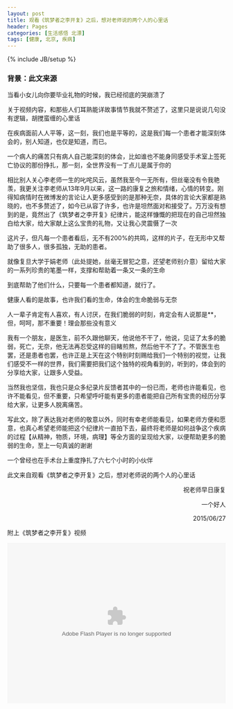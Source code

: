 ```yaml
---
layout: post
title: 观看《筑梦者之李开复》之后，想对老师说的两个人的心里话
header: Pages
categories: [生活感悟 北漂]
tags: [健康, 北京, 疾病]
---
```


{% include JB/setup %}

### 背景：此文来源

当看小女儿向你要毕业礼物的时候，我已经彻底的哭崩溃了

关于视频内容，和那些人们耳熟能详故事情节我就不赘述了，这里只是说说几句没有逻辑，胡搅蛮缠的心里话

在疾病面前人人平等，这一刻，我们也是平等的，这是我们每一个患者才能深刻体会的，别人知道，也仅是知道，而已。

一个病人的痛苦只有病人自己能深刻的体会，比如谁也不能身同感受手术室上签死亡协议的那份挣扎，那一刻，全世界没有一丁点儿是属于你的

相比别人关心李老师一生的叱咤风云，虽然我至今一无所有，但丝毫没有令我艳羡，我更关注李老师从13年9月以来，这一路的康复之旅和情绪，心情的转变。刚得知病情时在微博发的言论让人更多感受到的是那种无奈，具体的言论大家都是熟晓的，也不多赘述了，如今已从容了许多，也许是坦然面对和接受了。万万没有想到的是，竟然出了《筑梦者之李开复》纪律片，能这样慷慨的把现在的自己坦然独白给大家，给大家献上这么宝贵的礼物，又让我心灵震慑了一次

这片子，但凡每一个患者看后，无不有200%的共鸣，这样的片子，在无形中又帮助了很多人，很多孤独，无助的患者。

就像复旦大学于娟老师（此处提她，丝毫无冒犯之意，还望老师别介意）留给大家的一系列珍贵的笔墨一样，支撑和帮助着一条又一条的生命

到底帮助了他们什么，只要每一个患者都知道，就行了。

健康人看的是故事，也许我们看的生命，体会的生命脆弱与无奈

人一辈子肯定有人喜欢，有人讨厌，在我们脆弱的时刻，肯定会有人说那是**，但，呵呵，那不重要！理会那些没有意义

我有一个朋友，是医生，前不久跟他聊天，他说他不干了，他说，见证了太多的脆弱，死亡，无奈，他无法再忍受这样的目睹煎熬，然后他干不了了。不管医生也罢，还是患者也罢，也许正是上天在这个特别时刻赐给我们一个特别的视觉，让我们感受不一样的世界，我们需要把我们这个独特的视角看到的，听到的，体会到的分享给大家，让跟多人受益。

当然我也坚信，我也只是众多纪录片反馈者其中的一份已而，老师也许能看见，也许不能看见，但不重要，只希望呼吁能有更多的患者能把自己所有宝贵的经历分享给大家，让更多人脱离痛苦。

写此文，除了表达我对老师的敬意以外，同时有幸老师能看见，如果老师方便和愿意，也真心希望老师能把这个纪律片一直拍下去，最终将老师是如何战争这个疾病的过程【从精神，物质，环境，病理】等全方面的呈现给大家，以便帮助更多的脆弱的生命，至上一句真诚的谢谢

一个曾经也在手术台上重度挣扎了六七个小时的小伙伴

此文来自观看《筑梦者之李开复》之后，想对老师说的两个人的心里话
  <p style="text-align: right">     祝老师早日康复</p>
  <p style="text-align: right">       一个好人</p>
  <p style="text-align: right">    2015/06/27</p>

附上《筑梦者之李开复》视频
<div>
<object><param value="high" name="quality"><param value="true" name="allowFullScreen"><param value="playMovie=true&amp;auto=1&amp;adss=0" name="flashvars"><param value="transparent" name="wmode"><param value="http://player.video.qiyi.com/b45ea02054a6e429ac37204ecac2671d/0/0/v_19rrog1w98.swf-pid=0-ptype=0-albumId=202765601-tvId=376332000-cnId=3-autoplay=1-qitanId=0-isDrm=0-isPurchase=0-msrc=6_55_97" name="movie"><param name="allowScriptAccess" value="never"><embed wmode="transparent" pluginspage="http://www.macromedia.com/go/getflashplayer" src="http://player.video.qiyi.com/b45ea02054a6e429ac37204ecac2671d/0/0/v_19rrog1w98.swf-pid=0-ptype=0-albumId=202765601-tvId=376332000-cnId=3-autoplay=1-qitanId=0-isDrm=0-isPurchase=0-msrc=6_55_97" type="application/x-shockwave-flash" name="ssss" allowfullscreen="true" allowscriptaccess="never" width="100%" height="370" flashvars="playMovie=true&amp;auto=1"></object>
  </div>